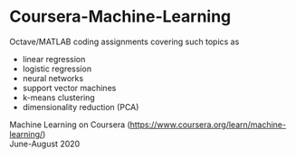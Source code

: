 # Coursera-Machine-Learning

Octave/MATLAB coding assignments covering such topics as
<ul>
  <li> linear regression </li>
  <li> logistic regression </li>
  <li> neural networks </li>
  <li> support vector machines </li>
  <li> k-means clustering </li>
  <li> dimensionality reduction (PCA) </li>
</ul>

Machine Learning on Coursera (https://www.coursera.org/learn/machine-learning/) <br>
June-August 2020
    
  

